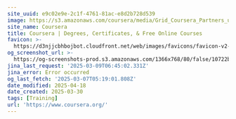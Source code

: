 ```yaml
---
site_uuid: e9c02e9e-2c1f-4761-81ac-e8d2b728d539
image: https://s3.amazonaws.com/coursera/media/Grid_Coursera_Partners_updated.png
site_name: Coursera
title: Coursera | Degrees, Certificates, & Free Online Courses
favicon: >-
  https://d3njjcbhbojbot.cloudfront.net/web/images/favicons/favicon-v2-194x194.png
og_screenshot_url: >-
  https://og-screenshots-prod.s3.amazonaws.com/1366x768/80/false/10722b3ea7e90c7605cee925546ed5a1210887c850b8ca41552a255d4c3704c7.jpeg
jina_last_request: '2025-03-09T06:45:02.331Z'
jina_error: Error occurred
og_last_fetch: '2025-03-07T05:19:01.808Z'
date_modified: 2025-04-18
date_created: 2025-03-30
tags: [Training]
url: 'https://www.coursera.org/'
---
```














































